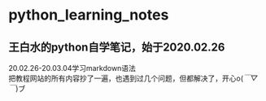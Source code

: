 # python_learning_notes
## 王白水的python自学笔记，始于2020.02.26
20.02.26-20.03.04学习markdown语法   
把教程网站的所有内容抄了一遍，也遇到过几个问题，但都解决了，开心o(*￣▽￣*)ブ
